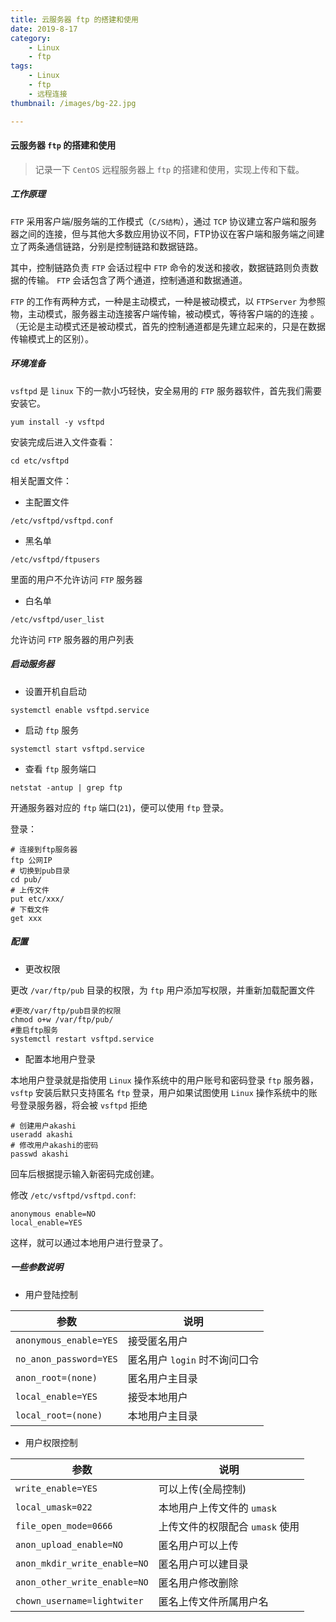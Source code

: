 ```yaml
---
title: 云服务器 ftp 的搭建和使用
date: 2019-8-17
category:
    - Linux
    - ftp
tags:
    - Linux
    - ftp
    - 远程连接
thumbnail: /images/bg-22.jpg

---
```


#### 云服务器 `ftp` 的搭建和使用

> 记录一下 `CentOS` 远程服务器上 `ftp` 的搭建和使用，实现上传和下载。

<!-- more -->

##### 工作原理

`FTP` 采用客户端/服务端的工作模式（`C/S结构`），通过 `TCP` 协议建立客户端和服务器之间的连接，但与其他大多数应用协议不同，FTP协议在客户端和服务端之间建立了两条通信链路，分别是控制链路和数据链路。

其中，控制链路负责 `FTP` 会话过程中 `FTP` 命令的发送和接收，数据链路则负责数据的传输。 `FTP` 会话包含了两个通道，控制通道和数据通道。

`FTP` 的工作有两种方式，一种是主动模式，一种是被动模式，以 `FTPServer` 为参照物，主动模式，服务器主动连接客户端传输，被动模式，等待客户端的的连接 。（无论是主动模式还是被动模式，首先的控制通道都是先建立起来的，只是在数据传输模式上的区别）。

##### 环境准备

`vsftpd` 是 `linux` 下的一款小巧轻快，安全易用的 `FTP` 服务器软件，首先我们需要安装它。

```shell
yum install -y vsftpd
```

安装完成后进入文件查看：

```shell
cd etc/vsftpd
```

相关配置文件：

- 主配置文件

`/etc/vsftpd/vsftpd.conf`

- 黑名单

`/etc/vsftpd/ftpusers`

里面的用户不允许访问 `FTP` 服务器

- 白名单

`/etc/vsftpd/user_list`

允许访问 `FTP` 服务器的用户列表

##### 启动服务器

- 设置开机自启动

```shell
systemctl enable vsftpd.service
```

- 启动 `ftp` 服务

```shell
systemctl start vsftpd.service
```

- 查看 `ftp` 服务端口

```shell
netstat -antup | grep ftp
```

开通服务器对应的 `ftp` 端口(`21`)，便可以使用 `ftp` 登录。

登录：

```shell
# 连接到ftp服务器
ftp 公网IP
# 切换到pub目录
cd pub/
# 上传文件
put etc/xxx/
# 下载文件
get xxx
```

##### 配置

- 更改权限

更改 `/var/ftp/pub` 目录的权限，为 `ftp` 用户添加写权限，并重新加载配置文件

```shell
#更改/var/ftp/pub目录的权限
chmod o+w /var/ftp/pub/  
#重启ftp服务
systemctl restart vsftpd.service
```

- 配置本地用户登录

本地用户登录就是指使用 `Linux` 操作系统中的用户账号和密码登录 `ftp` 服务器，`vsftp` 安装后默只支持匿名 `ftp` 登录，用户如果试图使用 `Linux` 操作系统中的账号登录服务器，将会被 `vsftpd` 拒绝

```shell
# 创建用户akashi
useradd akashi
# 修改用户akashi的密码
passwd akashi
```

回车后根据提示输入新密码完成创建。

修改 `/etc/vsftpd/vsftpd.conf`:

```shell
anonymous enable=NO
local_enable=YES
```

这样，就可以通过本地用户进行登录了。

##### 一些参数说明

- 用户登陆控制

参数 |	说明
--- | ---
`anonymous_enable=YES` |	接受匿名用户
`no_anon_password=YES` |	匿名用户 `login` 时不询问口令
`anon_root=(none)` |	匿名用户主目录
`local_enable=YES` |	接受本地用户
`local_root=(none)` |	本地用户主目录

- 用户权限控制

参数 |	说明
--- | ---
`write_enable=YES` |	可以上传(全局控制)
`local_umask=022` |	本地用户上传文件的 `umask`
`file_open_mode=0666` |	上传文件的权限配合 `umask` 使用
`anon_upload_enable=NO` |	匿名用户可以上传
`anon_mkdir_write_enable=NO` |	匿名用户可以建目录
`anon_other_write_enable=NO` |	匿名用户修改删除
`chown_username=lightwiter` |	匿名上传文件所属用户名
